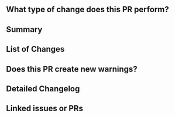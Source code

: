 <!-- 
PLEASE READ THROUGH THE DESCRIPTIONS AND UNCOMMENT ALL ITEMS THAT APPLY!

COMMENTS ARE MARKED BY A STARTING ARROW AND ENDING ARROW, LIKE IN LINES 1 AND 5.
-->

## What type of change does this PR perform?

<!-- Add an x in the checkbox to mark it and uncomment it! -->
<!-- If you are unsure if your code is a breaking change, read this: https://nordicapis.com/what-are-breaking-changes-and-how-do-you-avoid-them -->

<!-- - [ ] Maintenance (Non-breaking change that updates dependencies) -->
<!-- - [ ] Info or documentation change (Non-breaking change that updates repo info files (e.g. README.md, CONTRIBUTING.md etc.) or online documentation) -->
<!-- - [ ] Website feature update or docs development changes (Change that changes the design or functionality of the websites or docs) -->
<!-- - [ ] Development or internal changes (These changes do not add new features or fix bugs, but update the code in other ways) -->
<!-- - [ ] Bug fix (Non-breaking change which fixes an issue) -->
<!-- - [ ] New feature (Non-breaking change which adds functionality) -->
<!-- - [ ] Breaking change (Major bug fix or feature that would cause existing functionality not to work as expected.) -->
<!-- - [ ] Requires a documentation update, as it changes language or compiler behaviour -->

## Summary

<!-- Explain the reason for this pr, changes and solution briefly. -->

<!-- REPLACE ME -->

<!-- Uncomment if this closes an issue:
Closes #INSERT_NR 
-->

## List of Changes

<!-- Please explain the changes in this PR and their influence. If this fixes an issue, describe what fixed the issue. -->

<!-- Create for every essential change a list item (Link any issues, discussions or PRs if needed!)
- Change Nr. 1
- Change Nr. 2
- ...
-->

## Does this PR create new warnings?

<!-- Add any new warnings or possible issues that could occur with this PR. -->

<!-- Uncomment if this has warnings:
- Warning Nr. 1
- Warning Nr. 2
- ...
-->

<!-- Uncomment if this has no warnings:
No.
-->

## Detailed Changelog

<!-- Detailed changelog that may be copied from `CHANGELOG.md` (Only add the items you've added and remove any header with no item.). -->

<!-- Uncomment if this has any of the following:
### Added
### Changed
### Fixed
### Deprecated
### Removed
-->

<!-- Uncomment if this PR has no CHANGELOG entries e.g. no code changes (Website and docs changes are excluded!):
None.
-->

## Linked issues or PRs

<!-- Include other issues and PRs related to this if any exist.  Use this format: - [ ] #ISSUE_OR_PR -->

<!-- Uncomment if this PR has any related issues, discussions or PRs (Replace space with 'x' if the related item has been closed!):
- [ ] #INSERT_NR 
- [ ] #INSERT_NR 
- [ ] ...
-->

<!-- Uncomment if this PR has no related issues, discussions or PRs:
No linked issues.
-->
